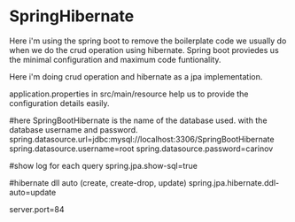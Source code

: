 # SpringHibernate

Here i'm using the spring boot to remove the boilerplate code we usually do when we do the crud operation using hibernate.
Spring boot proviedes us the minimal configuration and maximum code funtionality.

Here i'm doing crud operation and hibernate as a jpa implementation.

application.properties in src/main/resource help us to provide the configuration details easily.

#here SpringBootHibernate is the name of the database used. with the database username and password.
spring.datasource.url=jdbc:mysql://localhost:3306/SpringBootHibernate
spring.datasource.username=root
spring.datasource.password=carinov

#show log for each query
spring.jpa.show-sql=true

#hibernate dll auto (create, create-drop, update)
spring.jpa.hibernate.ddl-auto=update

server.port=84
